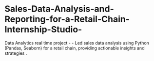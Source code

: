 # Sales-Data-Analysis-and-Reporting-for-a-Retail-Chain-Internship-Studio-
Data Analytics real time project -  - Led sales data analysis using Python (Pandas, Seaborn) for a retail chain, providing actionable insights and strategies .
